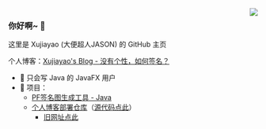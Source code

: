 <img align="right" src="https://github-readme-stats.vercel.app/api?username=xujiayao147&show_icons=true&icon_color=66ccff&text_color=718096&bg_color=ffffff" />

### 你好啊~ 👋

这里是 Xujiayao (大便超人JASON) 的 GitHub 主页

个人博客：[Xujiayao's Blog - 没有个性，如何签名？](https://xujiayao147.gitee.io/)

- :orange_book: 只会写 Java 的 JavaFX 用户
- :hammer: 项目：
  - [PF签名图生成工具 - Java](https://github.com/Xujiayao147/PFSignaturesGenerator)
  - [个人博客部署仓库](https://gitee.com/Xujiayao147/Xujiayao147)（[源代码点此](https://github.com/Xujiayao147/Xujiayao147.gitee.io)）
    - [旧网址点此](https://github.com/Xujiayao147/Xujiayao147.github.io)

